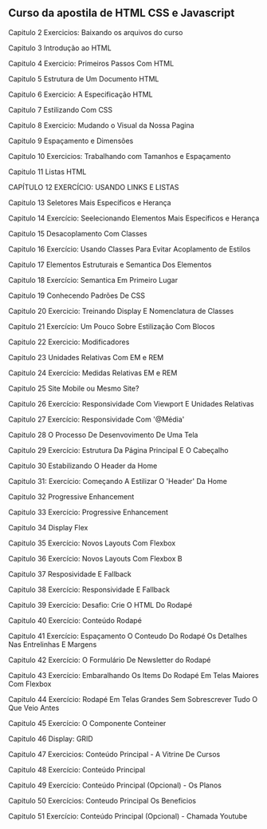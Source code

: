  <h2>Curso da apostila de HTML CSS e Javascript</h2> 

 <p>Capitulo 2 Exercicios: Baixando os arquivos do curso<p>

 <p>Capitulo 3 Introdução ao HTML</p> 

 <p>Capitulo 4 Exercicio: Primeiros Passos Com HTML</p>

 <p>Capitulo 5 Estrutura de Um Documento HTML</p>

 <p>Capitulo 6 Exercicio: A Especificação HTML</p>
 
 <p>Capitulo 7 Estilizando Com CSS</p>

 <p>Capitulo 8 Exercicio: Mudando o Visual da Nossa Pagina</p>

 <p>Capitulo 9 Espaçamento e Dimensões</p>

 <p>Capitulo 10 Exercicios: Trabalhando com Tamanhos e Espaçamento</p>

 <p>Capitulo 11 Listas HTML</p>

 <p>CAPÍTULO 12 EXERCÍCIO: USANDO LINKS E LISTAS</p> 

 <p>Capitulo 13 Seletores Mais Específicos e Herança</p>

 <p>Capitulo 14 Exercício: Seelecionando Elementos Mais Especificos e Herança</p>

 <p>Capitulo 15 Desacoplamento Com Classes</p>

 <p>Capitulo 16 Exercício: Usando Classes Para Evitar Acoplamento de Estilos</p>

 <p>Capitulo 17 Elementos Estruturais e Semantica Dos Elementos<p>

 <p>Capitulo 18 Exercício: Semantica Em Primeiro Lugar</p>

 <p>Capitulo 19 Conhecendo Padrões De CSS</p>

 <p>Capitulo 20 Exercicio: Treinando Display E Nomenclatura de Classes</p> 

 Capitulo 21 Exercício: Um Pouco Sobre Estilização Com Blocos

 Capitulo 22 Exercicio: Modificadores

 Capitulo 23 Unidades Relativas Com EM e REM

 Capitulo 24 Exercício: Medidas Relativas EM e REM

 Capitulo 25 Site Mobile ou Mesmo Site?

 Capitulo 26 Exercício: Responsividade Com Viewport E Unidades Relativas

 Capitulo 27 Exercício: Responsividade Com '@Média'

 Capitulo 28 O Processo De Desenvovimento De Uma Tela

 Capitulo 29 Exercício: Estrutura Da Página Principal E O Cabeçalho 

 Capitulo 30 Estabilizando O Header da Home

 Capitulo 31: Exercício: Começando A Estilizar O 'Header' Da Home

 Capitulo 32 Progressive Enhancement 

 Capitulo 33 Exercício: Progressive Enhancement
 
 Capitulo 34 Display Flex

 Capitulo 35 Exercício: Novos Layouts Com Flexbox

 Capitulo 36 Exercício: Novos Layouts Com Flexbox B

 Capitulo 37 Resposividade E Fallback 

 Capitulo 38 Exercício: Responsividade E Fallback

 Capitulo 39 Exercício: Desafio: Crie O HTML Do Rodapé

 Capitulo 40 Exercício: Conteúdo Rodapé

 Capitulo 41 Exercício: Espaçamento O Conteudo Do Rodapé
             Os Detalhes Nas Entrelinhas E Margens

 Capitulo 42 Exercício: O Formulário De Newsletter do Rodapé

 Capitulo 43 Exercício: Embaralhando Os Items Do Rodapé Em 
             Telas Maiores Com Flexbox

 Capitulo 44 Exercício: Rodapé Em Telas Grandes Sem Sobrescrever
             Tudo O Que Veio Antes

 Capitulo 45 Exercício: O Componente Conteiner

 Capitulo 46 Display: GRID

 Capitulo 47 Exercicios: Conteúdo Principal - A Vitrine De
             Cursos
             
 Capitulo 48 Exercício: Conteúdo Principal

 Capitulo 49 Exercício: Conteúdo Principal
             (Opcional) - Os Planos

 Capitulo 50 Exercícios: Conteudo Principal
             Os Beneficios

 Capitulo 51 Exercício: Conteúdo Principal 
             (Opcional) - Chamada Youtube
             
                         

             

              

                                                              

 